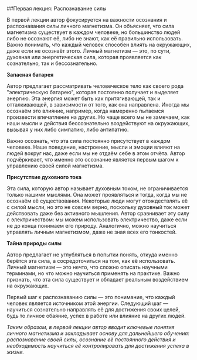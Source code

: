 ##Первая лекция: Распознавание силы

В первой лекции автор фокусируется на важности осознания и распознавания силы личного магнетизма. Он объясняет, что сила магнетизма существует в каждом человеке, но большинство людей либо не осознают её, либо не знают, как её правильно использовать. Важно понимать, что каждый человек способен влиять на окружающих, даже если не осознаёт этого. Личный магнетизм — это, по сути, духовная или энергетическая сила, которая проявляется как сознательно, так и бессознательно.

**Запасная батарея**

Автор предлагает рассматривать человеческое тело как своего рода "электрическую батарею", которая постоянно получает и выделяет энергию. Эта энергия может быть как притягивающей, так и отталкивающей, в зависимости от того, как она направлена. Иногда мы осознаём это влияние, например, когда намеренно пытаемся произвести впечатление на других. Но чаще всего мы не замечаем, как наши мысли и действия бессознательно воздействуют на окружающих, вызывая у них либо симпатию, либо антипатию.

Важно осознать, что эта сила постоянно присутствует в каждом человеке. Наше поведение, настроение, мысли и эмоции влияют на людей вокруг нас, даже если мы не отдаём себе в этом отчёта. Автор подчёркивает, что именно это осознание является первым шагом к управлению своей силой магнетизма.

**Присутствие духовного тока**

Эта сила, которую автор называет духовным током, не ограничивается только нашими мыслями. Она может проявляться и тогда, когда мы не осознаём её существования. Некоторые люди могут отождествлять её с силой мысли, но это не совсем верно, поскольку духовный ток может действовать даже без активного мышления. Автор сравнивает эту силу с электричеством: мы можем использовать электричество, даже если не до конца понимаем его природу. Аналогично, можно научиться управлять личным магнетизмом, даже не зная всех его тонкостей.

**Тайна природы силы**

Автор предлагает не углубляться в попытки понять, откуда именно берётся эта сила, а сосредоточиться на том, как её использовать. Личный магнетизм — это нечто, что сложно описать научными терминами, но что можно научиться применять на практике. Важно признать, что эта сила существует и обладает реальным воздействием на окружающих.

Первый шаг к распознаванию силы — это понимание, что каждый человек является источником этой энергии. Следующий шаг — научиться сознательно направлять её для достижения своих целей, будь то личное обаяние, успех в работе или влияние на других людей.

*Таким образом, в первой лекции автор вводит ключевые понятия личного магнетизма и закладывает основу для дальнейшего обучения: распознавание своей силы, осознание её постоянного действия и необходимость научиться её контролировать для достижения успеха в жизни.*

